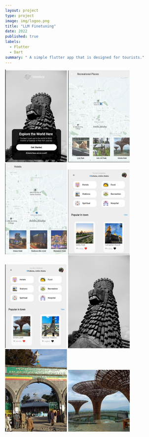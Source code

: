 ```yaml
---
layout: project
type: project
image: img/logoo.png
title: "LLM Finetuning"
date: 2022
published: true
labels:
  - Flutter
  - Dart
summary: " A simple flutter app that is designed for tourists."
---
```


<div class="text-center p-4">
  <img width="200px" src="../img/photo4.jpg" class="img-thumbnail" >
  <img width="200px" src="../img/photo3.jpg" class="img-thumbnail" >
  <img width="200px" src="../img/photo2.jpg" class="img-thumbnail" >
  <img width="200px" src="../img/photo1.jpg" class="img-thumbnail" >
  <img width="200px" src="../img/photo5.jpg" class="img-thumbnail" >
  <img width="200px" src="../img/lion.jpg" class="img-thumbnail" >
  <img width="200px" src="../img/lideta.jpg" class="img-thumbnail" >
  <img width="200px" src="../img/entoto.jpg" class="img-thumbnail" >
</div>

